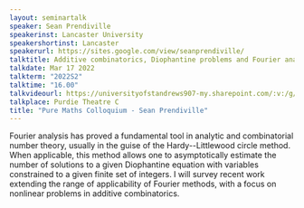 ```yaml
---
layout: seminartalk
speaker: Sean Prendiville
speakerinst: Lancaster University
speakershortinst: Lancaster
speakerurl: https://sites.google.com/view/seanprendiville/
talktitle: Additive combinatorics, Diophantine problems and Fourier analysis
talkdate: Mar 17 2022
talkterm: "2022S2"
talktime: "16.00"
talkvideourl: https://universityofstandrews907-my.sharepoint.com/:v:/g/personal/lst6_st-andrews_ac_uk/EV94zJYynHpBtB8SnHEYCDABEBY8Gq090chCVX1tDLvDIQ?e=TrV0Zf
talkplace: Purdie Theatre C
title: "Pure Maths Colloquium - Sean Prendiville"
---
```


Fourier analysis has proved a fundamental tool in analytic and combinatorial number theory, usually in the guise of the Hardy--Littlewood circle method. When applicable, this method allows one to asymptotically estimate the number of solutions to a given Diophantine equation with variables constrained to a given finite set of integers. I will survey recent work extending the range of applicability of Fourier methods, with a focus on nonlinear problems in additive combinatorics.
